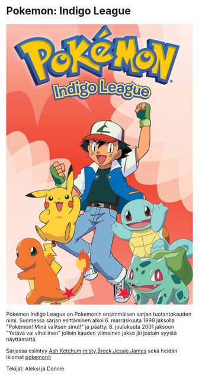 # Pokemon: Indigo League

<img src="https://github.com/AleksiIhamaki/Simppeli-www-sivusto/blob/main/Pokemon%20indigo%20league.jpg">

Pokemon Indigo League on Pokemonin ensimmäisen sarjan tuotantokauden nimi. Suomessa sarjan esittäminen alkoi 6. marraskuuta 1999 jaksolla "Pokémon! Minä valitsen sinut!" ja päättyi 8. joulukuuta 2001 jaksoon "Ystävä vai vihollinen" jolloin kauden viimeinen jakso jäi jostain syystä näyttämättä.

Sarjassa esiintyy <a href="https://fi.wikipedia.org/wiki/Ash_Ketchum" target="_blank">Ash Ketchum</a>,<a href="https://fi.wikipedia.org/wiki/Misty_(Pok%C3%A9mon)" target="_blank">misty</a>,<a href="https://fi.wikipedia.org/wiki/Brock_(Pok%C3%A9mon)" target="_blank">Brock</a>,<a href="https://fi.wikipedia.org/wiki/Rakettiryhm%C3%A4" target="_blank">Jessie</a>,<a href="https://fi.wikipedia.org/wiki/Rakettiryhm%C3%A4" target="_blank">James</a> sekä heidän ikiomat <a href="https://www.w3schools.com/" target="_blank">pokemonit</a>

Tekijät: Aleksi ja Donnie
